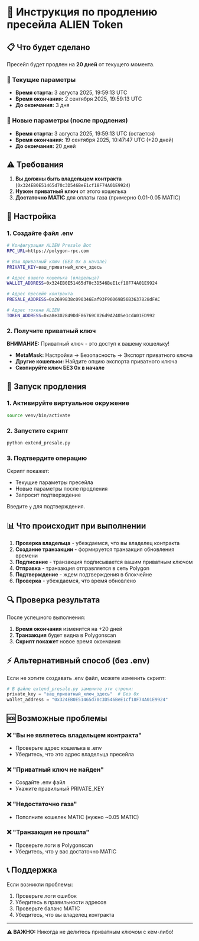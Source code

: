 # 🚀 Инструкция по продлению пресейла ALIEN Token

## 📋 Что будет сделано

Пресейл будет продлен на **20 дней** от текущего момента.

### 📅 Текущие параметры

- **Время старта:** 3 августа 2025, 19:59:13 UTC
- **Время окончания:** 2 сентября 2025, 19:59:13 UTC
- **До окончания:** 3 дня

### 📅 Новые параметры (после продления)

- **Время старта:** 3 августа 2025, 19:59:13 UTC (остается)
- **Время окончания:** 19 сентября 2025, 10:47:47 UTC (+20 дней)
- **До окончания:** 20 дней

## ⚠️ Требования

1. **Вы должны быть владельцем контракта** (`0x324EB0E51465d70c3D546BeE1cf18F74A01E9924`)
2. **Нужен приватный ключ** от этого кошелька
3. **Достаточно MATIC** для оплаты газа (примерно 0.01-0.05 MATIC)

## 🔧 Настройка

### 1. Создайте файл .env

```bash
# Конфигурация ALIEN Presale Bot
RPC_URL=https://polygon-rpc.com

# Ваш приватный ключ (БЕЗ 0x в начале)
PRIVATE_KEY=ваш_приватный_ключ_здесь

# Адрес вашего кошелька (владельца)
WALLET_ADDRESS=0x324EB0E51465d70c3D546BeE1cf18F74A01E9924

# Адрес пресейл контракта
PRESALE_ADDRESS=0x2699838c090346Eaf93F96069B56B3637828dFAC

# Адрес токена ALIEN
TOKEN_ADDRESS=0xa8e302849DdF86769C026d9A2405e1cdA01ED992
```

### 2. Получите приватный ключ

**ВНИМАНИЕ:** Приватный ключ - это доступ к вашему кошельку!

- **MetaMask:** Настройки → Безопасность → Экспорт приватного ключа
- **Другие кошельки:** Найдите опцию экспорта приватного ключа
- **Скопируйте ключ БЕЗ 0x в начале**

## 🚀 Запуск продления

### 1. Активируйте виртуальное окружение

```bash
source venv/bin/activate
```

### 2. Запустите скрипт

```bash
python extend_presale.py
```

### 3. Подтвердите операцию

Скрипт покажет:

- Текущие параметры пресейла
- Новые параметры после продления
- Запросит подтверждение

Введите `y` для подтверждения.

## 📊 Что происходит при выполнении

1. **Проверка владельца** - убеждаемся, что вы владелец контракта
2. **Создание транзакции** - формируется транзакция обновления времени
3. **Подписание** - транзакция подписывается вашим приватным ключом
4. **Отправка** - транзакция отправляется в сеть Polygon
5. **Подтверждение** - ждем подтверждения в блокчейне
6. **Проверка** - убеждаемся, что время обновлено

## 🔍 Проверка результата

После успешного выполнения:

1. **Время окончания** изменится на +20 дней
2. **Транзакция** будет видна в Polygonscan
3. **Скрипт покажет** новое время окончания

## ⚡ Альтернативный способ (без .env)

Если не хотите создавать .env файл, можете изменить скрипт:

```python
# В файле extend_presale.py замените эти строки:
private_key = "ваш_приватный_ключ_здесь"  # Без 0x
wallet_address = "0x324EB0E51465d70c3D546BeE1cf18F74A01E9924"
```

## 🆘 Возможные проблемы

### ❌ "Вы не являетесь владельцем контракта"

- Проверьте адрес кошелька в .env
- Убедитесь, что это адрес владельца пресейла

### ❌ "Приватный ключ не найден"

- Создайте .env файл
- Укажите правильный PRIVATE_KEY

### ❌ "Недостаточно газа"

- Пополните кошелек MATIC (нужно ~0.05 MATIC)

### ❌ "Транзакция не прошла"

- Проверьте логи в Polygonscan
- Убедитесь, что у вас достаточно MATIC

## 📞 Поддержка

Если возникли проблемы:

1. Проверьте логи ошибок
2. Убедитесь в правильности адресов
3. Проверьте баланс MATIC
4. Убедитесь, что вы владелец контракта

---

**⚠️ ВАЖНО:** Никогда не делитесь приватным ключом с кем-либо!
